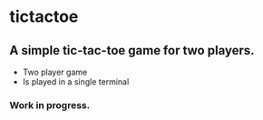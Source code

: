 # tictactoe

## A simple tic-tac-toe game for two players.
* Two player game
* Is played in a single terminal

### Work in progress.
